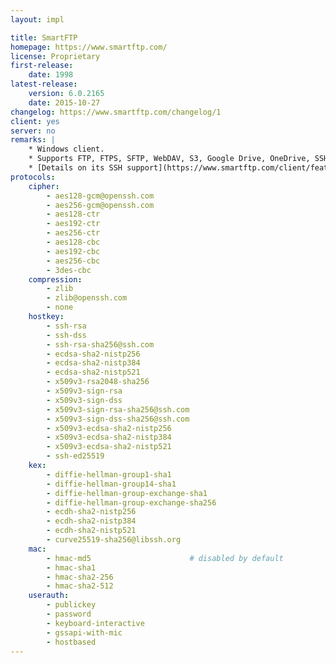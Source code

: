 ```yaml
---
layout: impl

title: SmartFTP
homepage: https://www.smartftp.com/
license: Proprietary
first-release:
    date: 1998
latest-release:
    version: 6.0.2165
    date: 2015-10-27
changelog: https://www.smartftp.com/changelog/1
client: yes
server: no
remarks: |
    * Windows client.
    * Supports FTP, FTPS, SFTP, WebDAV, S3, Google Drive, OneDrive, SSH, Terminal client.
    * [Details on its SSH support](https://www.smartftp.com/client/features/ssh).
protocols:
    cipher:
        - aes128-gcm@openssh.com
        - aes256-gcm@openssh.com
        - aes128-ctr
        - aes192-ctr
        - aes256-ctr
        - aes128-cbc
        - aes192-cbc
        - aes256-cbc
        - 3des-cbc
    compression:
        - zlib
        - zlib@openssh.com
        - none
    hostkey:
        - ssh-rsa
        - ssh-dss
        - ssh-rsa-sha256@ssh.com
        - ecdsa-sha2-nistp256
        - ecdsa-sha2-nistp384
        - ecdsa-sha2-nistp521
        - x509v3-rsa2048-sha256
        - x509v3-sign-rsa
        - x509v3-sign-dss
        - x509v3-sign-rsa-sha256@ssh.com
        - x509v3-sign-dss-sha256@ssh.com
        - x509v3-ecdsa-sha2-nistp256
        - x509v3-ecdsa-sha2-nistp384
        - x509v3-ecdsa-sha2-nistp521
        - ssh-ed25519
    kex:
        - diffie-hellman-group1-sha1
        - diffie-hellman-group14-sha1
        - diffie-hellman-group-exchange-sha1
        - diffie-hellman-group-exchange-sha256
        - ecdh-sha2-nistp256
        - ecdh-sha2-nistp384
        - ecdh-sha2-nistp521
        - curve25519-sha256@libssh.org
    mac:
        - hmac-md5                      # disabled by default
        - hmac-sha1
        - hmac-sha2-256
        - hmac-sha2-512
    userauth:
        - publickey
        - password
        - keyboard-interactive
        - gssapi-with-mic
        - hostbased
---
```


